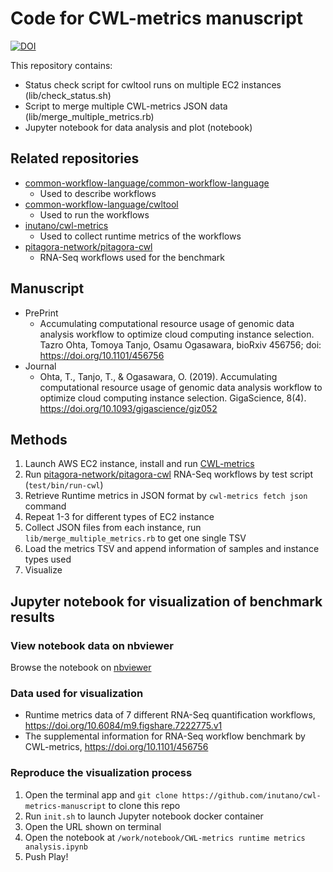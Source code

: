 # Code for CWL-metrics manuscript

[![DOI](https://zenodo.org/badge/153569658.svg)](https://zenodo.org/badge/latestdoi/153569658)

This repository contains:

- Status check script for cwltool runs on multiple EC2 instances (lib/check_status.sh)
- Script to merge multiple CWL-metrics JSON data (lib/merge_multiple_metrics.rb)
- Jupyter notebook for data analysis and plot (notebook)

## Related repositories

- [common-workflow-language/common-workflow-language](https://github.com/common-workflow-language/common-workflow-language)
  - Used to describe workflows
- [common-workflow-language/cwltool](https://github.com/common-workflow-language/cwltool/)
  - Used to run the workflows
- [inutano/cwl-metrics](https://github.com/inutano/cwl-metrics)
  - Used to collect runtime metrics of the workflows
- [pitagora-network/pitagora-cwl](https://github.com/pitagora-network/pitagora-cwl)
  - RNA-Seq workflows used for the benchmark

## Manuscript

- PrePrint
  - Accumulating computational resource usage of genomic data analysis workflow to optimize cloud computing instance selection. Tazro Ohta, Tomoya Tanjo, Osamu Ogasawara, bioRxiv 456756; doi: https://doi.org/10.1101/456756
- Journal
  - Ohta, T., Tanjo, T., & Ogasawara, O. (2019). Accumulating computational resource usage of genomic data analysis workflow to optimize cloud computing instance selection. GigaScience, 8(4). https://doi.org/10.1093/gigascience/giz052

## Methods

1. Launch AWS EC2 instance, install and run [CWL-metrics](https://github.com/inutano/cwl-metrics)
2. Run [pitagora-network/pitagora-cwl](https://github.com/pitagora-network/pitagora-cwl) RNA-Seq workflows by test script (`test/bin/run-cwl`)
3. Retrieve Runtime metrics in JSON format by `cwl-metrics fetch json` command
4. Repeat 1-3 for different types of EC2 instance
5. Collect JSON files from each instance, run `lib/merge_multiple_metrics.rb` to get one single TSV
6. Load the metrics TSV and append information of samples and instance types used
7. Visualize

## Jupyter notebook for visualization of benchmark results

### View notebook data on nbviewer

Browse the notebook on [nbviewer](https://nbviewer.jupyter.org/github/inutano/cwl-metrics-manuscript/blob/master/notebook/CWL-metrics%20runtime%20metrics%20analysis.ipynb)

### Data used for visualization

- Runtime metrics data of 7 different RNA-Seq quantification workflows, https://doi.org/10.6084/m9.figshare.7222775.v1
- The supplemental information for RNA-Seq workflow benchmark by CWL-metrics, https://doi.org/10.1101/456756

### Reproduce the visualization process

1. Open the terminal app and `git clone https://github.com/inutano/cwl-metrics-manuscript` to clone this repo
2. Run `init.sh` to launch Jupyter notebook docker container
3. Open the URL shown on terminal
4. Open the notebook at `/work/notebook/CWL-metrics runtime metrics analysis.ipynb`
5. Push Play!
